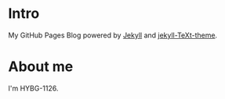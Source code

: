 # Intro

My GitHub Pages Blog powered by [Jekyll](https://github.com/jekyll/jekyll) 
and [jekyll-TeXt-theme](https://github.com/kitian616/jekyll-TeXt-theme).


# About me

I'm HYBG-1126.